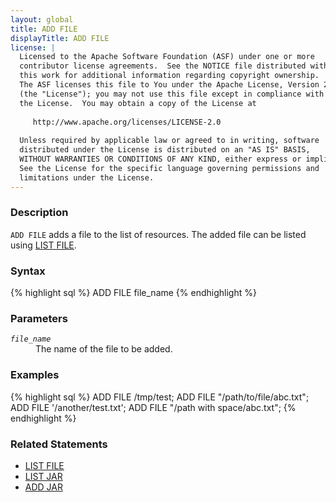 ```yaml
---
layout: global
title: ADD FILE
displayTitle: ADD FILE
license: |
  Licensed to the Apache Software Foundation (ASF) under one or more
  contributor license agreements.  See the NOTICE file distributed with
  this work for additional information regarding copyright ownership.
  The ASF licenses this file to You under the Apache License, Version 2.0
  (the "License"); you may not use this file except in compliance with
  the License.  You may obtain a copy of the License at
 
     http://www.apache.org/licenses/LICENSE-2.0
 
  Unless required by applicable law or agreed to in writing, software
  distributed under the License is distributed on an "AS IS" BASIS,
  WITHOUT WARRANTIES OR CONDITIONS OF ANY KIND, either express or implied.
  See the License for the specific language governing permissions and
  limitations under the License.
---
```


### Description
`ADD FILE` adds a file to the list of resources. The added file can be listed using [LIST FILE](sql-ref-syntax-aux-resource-mgmt-list-file.html).

### Syntax
{% highlight sql %}
ADD FILE file_name
{% endhighlight %}

### Parameters
<dl>
 <dt><code><em>file_name</em></code></dt>
 <dd>The name of the file to be added.</dd>
</dl>

### Examples
{% highlight sql %}
ADD FILE /tmp/test;
ADD FILE "/path/to/file/abc.txt";
ADD FILE '/another/test.txt';
ADD FILE "/path with space/abc.txt";
{% endhighlight %}

### Related Statements
 * [LIST FILE](sql-ref-syntax-aux-resource-mgmt-list-file.html)
 * [LIST JAR](sql-ref-syntax-aux-resource-mgmt-list-jar.html)
 * [ADD JAR](sql-ref-syntax-aux-resource-mgmt-add-jar.html)

